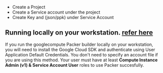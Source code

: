 
- Create a Project
- Create a Service account under the project
- Create Key and (json/ppk) under Service Account

## Running locally on your workstation. [refer here](https://developer.hashicorp.com/packer/plugins/builders/googlecompute)
If you run the googlecompute Packer builder locally on your workstation, you will need to install the Google Cloud SDK and authenticate using User Application Default Credentials. You don't need to specify an account file if you are using this method. Your user must have at least <b>Compute Instance Admin (v1) & Service Account User</b> roles to use Packer succesfully.
